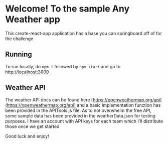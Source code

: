 # Welcome! To the sample Any Weather app

This create-react-app application has a base you can springboard off of for the challenge

## Running
To run locally, do `npm i` followed by `npm start` and go to [http://localhost:3000](http://localhost:3000)

## Weather API
The weather API docs can be found here [https://openweathermap.org/api](https://openweathermap.org/api) and a basic implementation function has been provided in the APITools.js file.
As to not overwhelm the free API, some sample data has been provided in the weatherData.json for testing purposes.
I have an account with API keys for each team which I'll distribute those once we get started

Good luck and enjoy!
